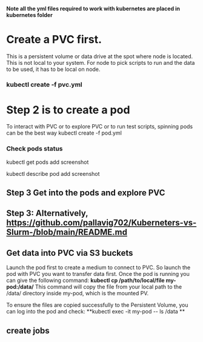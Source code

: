 #### Note all the yml files required to work with kubernetes are placed in kubernetes folder
# Create a PVC first. 
This is a persistent volume or data drive at the spot where node is located. This is not local to your system. For node to pick scripts to run and the data to be used, it has to be local on node.
### kubectl create -f pvc.yml

# Step 2 is to create a pod
To interact with PVC or to explore PVC or to run test scripts, spinning pods can be the best way
kubectl create -f pod.yml

### Check pods status
kubectl get pods
add screenshot

kubectl describe pod <podname>
add screenshot

## Step 3 Get into the pods and explore PVC

## Step 3: Alternatively, https://github.com/pallavig702/Kuberneters-vs-Slurm-/blob/main/README.md

## Get data into PVC via S3 buckets
Launch the pod first to create a medium to connect to PVC. So launch the pod with PVC you want to transfer data first. Once the pod is running you can give the following command:
**kubectl cp /path/to/local/file my-pod:/data/**
This command will copy the file from your local path to the /data/ directory inside my-pod, which is the mounted PV. 

To ensure the files are copied successfully to the Persistent Volume, you can log into the pod and check: **kubectl exec -it my-pod -- ls /data **


## create jobs
